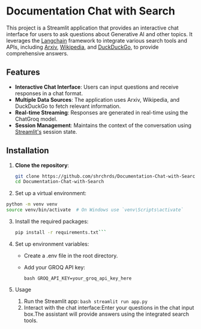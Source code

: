 # Documentation Chat with Search

This project is a Streamlit application that provides an interactive chat interface for users to ask questions about Generative AI and other topics. It leverages the [Langchain](https://github.com/langchain-ai/langchain) framework to integrate various search tools and APIs, including [Arxiv](https://arxiv.org/), [Wikipedia](https://www.wikipedia.org/), and [DuckDuckGo](https://duckduckgo.com/), to provide comprehensive answers.

## Features

- **Interactive Chat Interface**: Users can input questions and receive responses in a chat format.
- **Multiple Data Sources**: The application uses Arxiv, Wikipedia, and DuckDuckGo to fetch relevant information.
- **Real-time Streaming**: Responses are generated in real-time using the ChatGroq model.
- **Session Management**: Maintains the context of the conversation using [Streamlit's](https://docs.streamlit.io/library/api-reference) session state.

## Installation

1. **Clone the repository**:
   ```bash
   git clone https://github.com/shrchrds/Documentation-Chat-with-Search.git
   cd Documentation-Chat-with-Search
    ```
2. Set up a virtual environment:
```bash
python -m venv venv
source venv/bin/activate  # On Windows use `venv\Scripts\activate`
```
3. Install the required packages:

    ```bash 
    pip install -r requirements.txt```

4. Set up environment variables:

    - Create a .env file in the root directory.
    - Add your GROQ API key:

        ```bash GROQ_API_KEY=your_groq_api_key_here ```

5. Usage

    1. Run the Streamlit app:
        ```bash streamlit run app.py```    
    2. Interact with the chat interface:Enter your questions in the chat input box.The assistant will provide answers using the integrated search tools.
